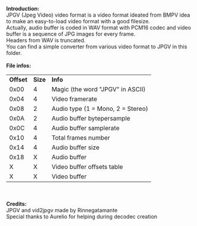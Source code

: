 <b>Introduction:</b><br>
JPGV (Jpeg Video) video format is a video format ideated from BMPV idea to make an easy-to-load video format with a good filesize.<br>
Actually, audio buffer is coded in WAV format with PCM16 codec and video buffer is a sequence of JPG images for every frame.<br>
Headers from WAV is truncated.<br>
You can find a simple converter from various video format to JPGV in this folder.<br>
<br>
<b>File infos:</b>
<table>
<tr>
<td><b>Offset</b></td>
<td><b>Size</b></td>
<td><b>Info</b></td>
</tr>
<tr>
<td>0x00</td>
<td>4</td>
<td>Magic (the word "JPGV" in ASCII)</td>
</tr>
<tr>
<tr>
<td>0x04</td>
<td>4</td>
<td>Video framerate</td>
</tr>
<td>0x08</td>
<td>2</td>
<td>Audio type (1 = Mono, 2 = Stereo)</td>
</tr>
<tr>
<td>0x0A</td>
<td>2</td>
<td>Audio buffer bytepersample</td>
</tr>
<tr>
<td>0x0C</td>
<td>4</td>
<td>Audio buffer samplerate</td>
</tr>
<tr>
<td>0x10</td>
<td>4</td>
<td>Total frames number</td>
</tr>
<tr>
<td>0x14</td>
<td>4</td>
<td>Audio buffer size</td>
</tr>
<tr>
<td>0x18</td>
<td>X</td>
<td>Audio buffer</td>
</tr>
<tr>
<tr>
<td>X</td>
<td>X</td>
<td>Video buffer offsets table</td>
</tr>
<tr>
<td>X</td>
<td>X</td>
<td>Video buffer</td>
</tr></table><br><br>
<b>Credits:</b><br>
JPGV and vid2jpgv made by Rinnegatamante<br>
Special thanks to Aurelio for helping during decodec creation
